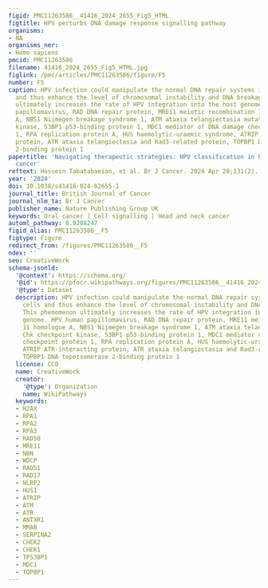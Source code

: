 ```yaml
---
figid: PMC11263586__41416_2024_2655_Fig5_HTML
figtitle: HPV perturbs DNA damage response signalling pathway
organisms:
- NA
organisms_ner:
- Homo sapiens
pmcid: PMC11263586
filename: 41416_2024_2655_Fig5_HTML.jpg
figlink: /pmc/articles/PMC11263586/figure/F5
number: F5
caption: HPV infection could manipulate the normal DNA repair systems in the cells
  and thus enhance the level of chromosomal instability and DNA breakage. This phenomenon
  ultimately increases the rate of HPV integration into the host genome. HPV human
  papillomavirus, RAD DNA repair protein, MRE11 meiotic recombination 11 homologue
  A, NBS1 Nijmegen breakage syndrome 1, ATM ataxia telangiectasia mutated, Chk checkpoint
  kinase, 53BP1 p53-binding protein 1, MDC1 mediator of DNA damage checkpoint protein
  1, RPA replication protein A, HUS haemolytic-uraemic syndrome, ATRIP ATR-interacting
  protein, ATR ataxia telangiectasia and Rad3-related protein, TOPBP1 DNA topoisomerase
  2-binding protein 1
papertitle: 'Navigating therapeutic strategies: HPV classification in head and neck
  cancer'
reftext: Hossein Tabatabaeian, et al. Br J Cancer. 2024 Apr 20;131(2).
year: '2024'
doi: 10.1038/s41416-024-02655-1
journal_title: British Journal of Cancer
journal_nlm_ta: Br J Cancer
publisher_name: Nature Publishing Group UK
keywords: Oral cancer | Cell signalling | Head and neck cancer
automl_pathway: 0.9208247
figid_alias: PMC11263586__F5
figtype: Figure
redirect_from: /figures/PMC11263586__F5
ndex: ''
seo: CreativeWork
schema-jsonld:
  '@context': https://schema.org/
  '@id': https://pfocr.wikipathways.org/figures/PMC11263586__41416_2024_2655_Fig5_HTML.html
  '@type': Dataset
  description: HPV infection could manipulate the normal DNA repair systems in the
    cells and thus enhance the level of chromosomal instability and DNA breakage.
    This phenomenon ultimately increases the rate of HPV integration into the host
    genome. HPV human papillomavirus, RAD DNA repair protein, MRE11 meiotic recombination
    11 homologue A, NBS1 Nijmegen breakage syndrome 1, ATM ataxia telangiectasia mutated,
    Chk checkpoint kinase, 53BP1 p53-binding protein 1, MDC1 mediator of DNA damage
    checkpoint protein 1, RPA replication protein A, HUS haemolytic-uraemic syndrome,
    ATRIP ATR-interacting protein, ATR ataxia telangiectasia and Rad3-related protein,
    TOPBP1 DNA topoisomerase 2-binding protein 1
  license: CC0
  name: CreativeWork
  creator:
    '@type': Organization
    name: WikiPathways
  keywords:
  - H2AX
  - RPA1
  - RPA2
  - RPA3
  - RAD50
  - MRE11
  - NBN
  - WDCP
  - RAD51
  - RAD17
  - NLRP2
  - HUS1
  - ATRIP
  - ATM
  - ATR
  - ANTXR1
  - MMAB
  - SERPINA2
  - CHEK2
  - CHEK1
  - TP53BP1
  - MDC1
  - TOPBP1
---
```

